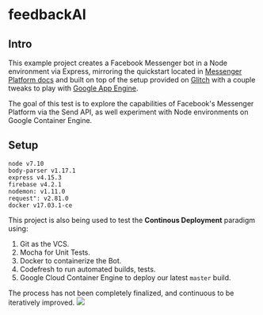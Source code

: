 # feedbackAI

## Intro

This example project creates a Facebook Messenger bot in a Node environment via Express, mirroring the quickstart located in [Messenger Platform docs](https://developers.facebook.com/docs/messenger-platform/guides/quick-start) and built on top of the setup provided on [Glitch](https://developers.facebook.com/docs/messenger-platform/guides/quick-start) with a couple tweaks to play with [Google App Engine](https://cloud.google.com/appengine/docs/). 

The goal of this test is to explore the capabilities of Facebook's Messenger Platform via the Send API, as well experiment with Node environments on Google Container Engine. 

## Setup 


    node v7.10
    body-parser v1.17.1
    express v4.15.3
    firebase v4.2.1
    nodemon: v1.11.0
    request": v2.81.0
    docker v17.03.1-ce
    
This project is also being used to test the **Continous Deployment** paradigm using:
1. Git as the VCS.
2. Mocha for Unit Tests.
3. Docker to containerize the Bot.
4. Codefresh to run automated builds, tests.
5. Google Cloud Container Engine to deploy our latest `master` build. 

The process has not been completely finalized, and continuous to be iteratively improved. 
![](http://www.innova4j.com/wp-content/uploads/2016/10/continuous-delivery-ENG.png)
